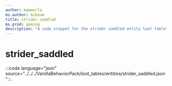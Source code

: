 ```yaml
---
author: mammerla
ms.author: mikeam
title: strider_saddled
ms.prod: gaming
description: "A code snippet for the strider saddled entity loot table"
---
```


# strider_saddled

:::code language="json" source="../../../VanillaBehaviorPack/loot_tables/entities/strider_saddled.json":::
